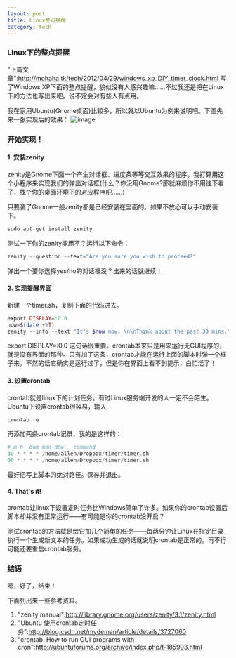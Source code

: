 ```yaml
---
layout: post
title: Linux整点提醒
category: tech
---
```


### Linux下的整点提醒

"上篇文章":http://mohaha.tk/tech/2012/04/29/windows_xp_DIY_timer_clock.html 写了Windows XP下面的整点提醒，貌似没有人感兴趣嘛……不过我还是把在Linux下的方法也写出来吧。说不定会对有些人有点用。

我在家用Ubuntu(Gnome桌面)比较多，所以就以Ubuntu为例来说明吧。下图先来一张实现后的效果：
![image](http://public.sn2.livefilestore.com/y1pD1YCQt-Iin7rGEt3LFDam0mXcmzmZJaM-kTeFlUCz8n15FtoOpt5_VkuxsbSqo_OlqPF9eMx2udQtSMF8IVQCw/aUTFB%20-%20Imgur.png?psid=1)

### 开始实现！ 

#### 1. 安装zenity

zenity是Gnome下面一个产生对话框、进度条等等交互效果的程序。我打算用这个小程序来实现我们的弹出对话框(什么？你没用Gnome?那就麻烦你不用往下看了，找个你的桌面环境下的对应程序吧……)

只要装了Gnome一般zenity都是已经安装在里面的。如果不放心可以手动安装下。

``` php
sudo apt-get install zenity
```

测试一下你的zenity能用不？运行以下命令：

``` php
zenity --question --text="Are you sure you wish to proceed?"
```

弹出一个要你选择yes/no的对话框没？出来的话就继续！

#### 2. 实现提醒界面

新建一个timer.sh，复制下面的代码进去。

``` php
export DISPLAY=:0.0
now=$(date +%T)
zenity --info --text "It's $now now. \n\nThink about the past 30 mins." --title "Take a BREAK"
```

export DISPLAY=:0.0 这句话很重要。crontab本来只是用来运行无GUI程序的，就是没有界面的那种。只有加了这条，crontab才能在运行上面的脚本时弹一个框子来。不然的话它确实是运行过了，但是你在界面上看不到提示，白忙活了！

#### 3. 设置crontab

crontab就是linux下的计划任务。有过Linux服务端开发的人一定不会陌生。Ubuntu下设置crontab很容易，输入

``` php
crontab -e
```

再添加两条crontab记录，我的是这样的：

``` php
# m h  dom mon dow   command
30 * * * * /home/allen/Dropbox/timer/timer.sh
00 * * * * /home/allen/Dropbox/timer/timer.sh
```

最好把写上脚本的绝对路径。保存并退出。

#### 4. That's it!

crontab让linux下设置定时任务比Windows简单了许多。如果你的crontab设置后脚本却并没有正常运行——有可能是你的crontab没开启？

测试crontab的方法就是给它加几个简单的任务——每两分钟让Linux在指定目录执行一个生成新文本的任务。如果成功生成的话就说明crontab是正常的。再不行可能还要重启crontab服务。

### 结语

嗯，好了，结束！

下面列出来一些参考资料。

1. "zenity manual":http://library.gnome.org/users/zenity/3.1/zenity.html
2. "Ubuntu 使用crontab定时任务":http://blog.csdn.net/mydeman/article/details/3727060
3. "crontab: How to run GUI programs with cron":http://ubuntuforums.org/archive/index.php/t-185993.html

